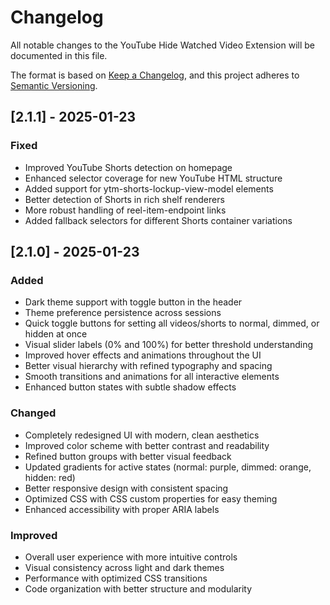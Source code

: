 # Changelog

All notable changes to the YouTube Hide Watched Video Extension will be documented in this file.

The format is based on [Keep a Changelog](https://keepachangelog.com/en/1.0.0/),
and this project adheres to [Semantic Versioning](https://semver.org/spec/v2.0.0.html).

## [2.1.1] - 2025-01-23

### Fixed
- Improved YouTube Shorts detection on homepage
- Enhanced selector coverage for new YouTube HTML structure
- Added support for ytm-shorts-lockup-view-model elements
- Better detection of Shorts in rich shelf renderers
- More robust handling of reel-item-endpoint links
- Added fallback selectors for different Shorts container variations

## [2.1.0] - 2025-01-23

### Added
- Dark theme support with toggle button in the header
- Theme preference persistence across sessions
- Quick toggle buttons for setting all videos/shorts to normal, dimmed, or hidden at once
- Visual slider labels (0% and 100%) for better threshold understanding
- Improved hover effects and animations throughout the UI
- Better visual hierarchy with refined typography and spacing
- Smooth transitions and animations for all interactive elements
- Enhanced button states with subtle shadow effects

### Changed
- Completely redesigned UI with modern, clean aesthetics
- Improved color scheme with better contrast and readability
- Refined button groups with better visual feedback
- Updated gradients for active states (normal: purple, dimmed: orange, hidden: red)
- Better responsive design with consistent spacing
- Optimized CSS with CSS custom properties for easy theming
- Enhanced accessibility with proper ARIA labels

### Improved
- Overall user experience with more intuitive controls
- Visual consistency across light and dark themes
- Performance with optimized CSS transitions
- Code organization with better structure and modularity
